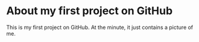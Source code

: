 # About my first project on GitHub
This is my first project on GitHub.
At the minute, it just contains a picture of me.
